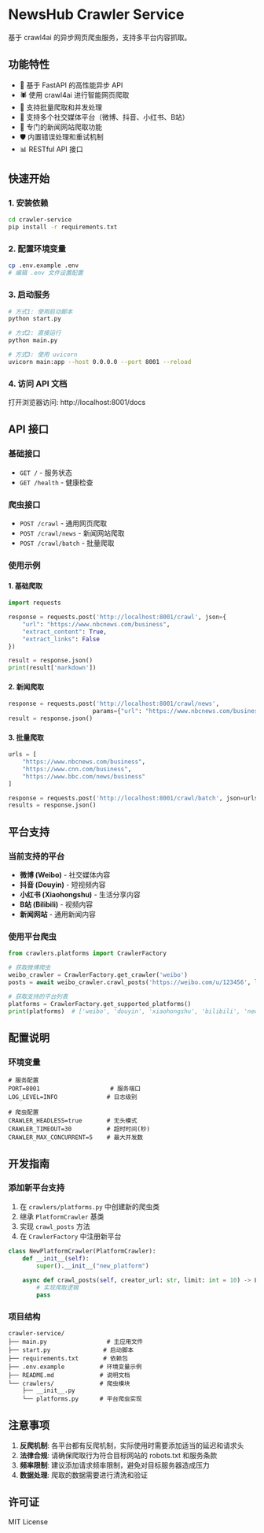 # NewsHub Crawler Service

基于 crawl4ai 的异步网页爬虫服务，支持多平台内容抓取。

## 功能特性

- 🚀 基于 FastAPI 的高性能异步 API
- 🕷️ 使用 crawl4ai 进行智能网页爬取
- 🔄 支持批量爬取和并发处理
- 📱 支持多个社交媒体平台（微博、抖音、小红书、B站）
- 📰 专门的新闻网站爬取功能
- 🛡️ 内置错误处理和重试机制
- 📊 RESTful API 接口

## 快速开始

### 1. 安装依赖

```bash
cd crawler-service
pip install -r requirements.txt
```

### 2. 配置环境变量

```bash
cp .env.example .env
# 编辑 .env 文件设置配置
```

### 3. 启动服务

```bash
# 方式1: 使用启动脚本
python start.py

# 方式2: 直接运行
python main.py

# 方式3: 使用 uvicorn
uvicorn main:app --host 0.0.0.0 --port 8001 --reload
```

### 4. 访问 API 文档

打开浏览器访问: http://localhost:8001/docs

## API 接口

### 基础接口

- `GET /` - 服务状态
- `GET /health` - 健康检查

### 爬虫接口

- `POST /crawl` - 通用网页爬取
- `POST /crawl/news` - 新闻网站爬取
- `POST /crawl/batch` - 批量爬取

### 使用示例

#### 1. 基础爬取

```python
import requests

response = requests.post('http://localhost:8001/crawl', json={
    "url": "https://www.nbcnews.com/business",
    "extract_content": True,
    "extract_links": False
})

result = response.json()
print(result['markdown'])
```

#### 2. 新闻爬取

```python
response = requests.post('http://localhost:8001/crawl/news', 
                        params={"url": "https://www.nbcnews.com/business"})
result = response.json()
```

#### 3. 批量爬取

```python
urls = [
    "https://www.nbcnews.com/business",
    "https://www.cnn.com/business",
    "https://www.bbc.com/news/business"
]

response = requests.post('http://localhost:8001/crawl/batch', json=urls)
results = response.json()
```

## 平台支持

### 当前支持的平台

- **微博 (Weibo)** - 社交媒体内容
- **抖音 (Douyin)** - 短视频内容
- **小红书 (Xiaohongshu)** - 生活分享内容
- **B站 (Bilibili)** - 视频内容
- **新闻网站** - 通用新闻内容

### 使用平台爬虫

```python
from crawlers.platforms import CrawlerFactory

# 获取微博爬虫
weibo_crawler = CrawlerFactory.get_crawler('weibo')
posts = await weibo_crawler.crawl_posts('https://weibo.com/u/123456', limit=10)

# 获取支持的平台列表
platforms = CrawlerFactory.get_supported_platforms()
print(platforms)  # ['weibo', 'douyin', 'xiaohongshu', 'bilibili', 'news']
```

## 配置说明

### 环境变量

```env
# 服务配置
PORT=8001                    # 服务端口
LOG_LEVEL=INFO              # 日志级别

# 爬虫配置
CRAWLER_HEADLESS=true       # 无头模式
CRAWLER_TIMEOUT=30          # 超时时间(秒)
CRAWLER_MAX_CONCURRENT=5    # 最大并发数
```

## 开发指南

### 添加新平台支持

1. 在 `crawlers/platforms.py` 中创建新的爬虫类
2. 继承 `PlatformCrawler` 基类
3. 实现 `crawl_posts` 方法
4. 在 `CrawlerFactory` 中注册新平台

```python
class NewPlatformCrawler(PlatformCrawler):
    def __init__(self):
        super().__init__("new_platform")
    
    async def crawl_posts(self, creator_url: str, limit: int = 10) -> List[PostData]:
        # 实现爬取逻辑
        pass
```

### 项目结构

```
crawler-service/
├── main.py                 # 主应用文件
├── start.py               # 启动脚本
├── requirements.txt       # 依赖包
├── .env.example          # 环境变量示例
├── README.md             # 说明文档
└── crawlers/             # 爬虫模块
    ├── __init__.py
    └── platforms.py      # 平台爬虫实现
```

## 注意事项

1. **反爬机制**: 各平台都有反爬机制，实际使用时需要添加适当的延迟和请求头
2. **法律合规**: 请确保爬取行为符合目标网站的 robots.txt 和服务条款
3. **频率限制**: 建议添加请求频率限制，避免对目标服务器造成压力
4. **数据处理**: 爬取的数据需要进行清洗和验证

## 许可证

MIT License